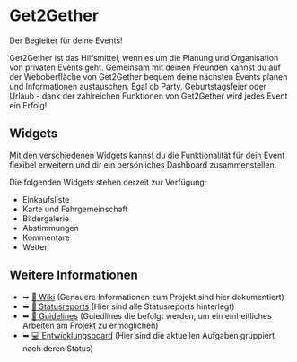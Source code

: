 # Get2Gether
Der Begleiter für deine Events!

Get2Gether ist das Hilfsmittel, wenn es um die Planung und Organisation von privaten Events geht.
Gemeinsam mit deinen Freunden kannst du auf der Weboberfläche von Get2Gether bequem deine nächsten Events planen und
Informationen austauschen.
Egal ob Party, Geburtstagsfeier oder Urlaub - dank der zahlreichen Funktionen von Get2Gether wird jedes Event ein Erfolg!

## Widgets
Mit den verschiedenen Widgets kannst du die Funktionalität für dein Event flexibel erweitern und
dir ein persönliches Dashboard zusammenstellen.

Die folgenden Widgets stehen derzeit zur Verfügung:
- Einkaufsliste
- Karte und Fahrgemeinschaft
- Bildergalerie
- Abstimmungen
- Kommentare
- Wetter

## Weitere Informationen
- ➥ [📔 Wiki](https://github.com/SE-TINF22B2/G4-Get2Gether/wiki) (Genauere Informationen zum Projekt sind hier dokumentiert)
- ➥ [💬 Statusreports](https://github.com/SE-TINF22B2/G4-Get2Gether/discussions/categories/statusreports) (Hier sind alle Statusreports hinterlegt)
- ➥ [📑 Guidelines](https://github.com/SE-TINF22B2/G4-Get2Gether/discussions/categories/guideline) (Guiedlines die befolgt werden, um ein einheitliches Arbeiten am Projekt zu ermöglichen)
- ➥ [💻 Entwicklungsboard](https://github.com/orgs/SE-TINF22B2/projects/9) (Hier sind die aktuellen Aufgaben gruppiert nach deren Status)
